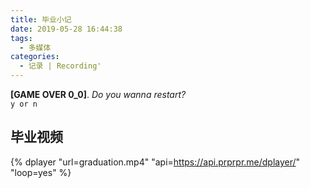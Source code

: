 ```yaml
---
title: 毕业小记
date: 2019-05-28 16:44:38
tags: 
  - 多媒体
categories: 
  - 记录 | Recording'
---
```


**[GAME OVER 0_0]**. *Do you wanna restart?*   
`y or n`

<!-- more -->

## 毕业视频

{% dplayer "url=graduation.mp4" "api=https://api.prprpr.me/dplayer/" "loop=yes" %}

